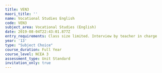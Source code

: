 ```yaml
---
title: VEN3
maori_title: ''
name: Vocational Studies English
code: VEN3
subject_area: Vocational Studies (English)
date: 2019-08-04T22:43:01.877Z
entry_requirements: Class size limited. Interview by teacher in charge required.
year: '13'
type: "Subject Choice"
course_duration: Full Year
course_level: NCEA 3
assessment_type: Unit Standard
invitation_only: true
---
```



